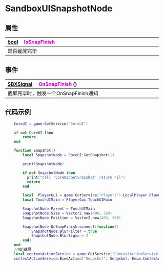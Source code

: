 # SandboxUISnapshotNode

## 属性

|<div style="width:700px">[bool](/Api/DataType/Bool.md) &emsp;<font color="dd00dd">IsSnapFinish</font></div>|
|:---|
|是否截屏完毕|

## 事件

|<div style="width:700px">[SBXSignal](/Api/DataType/SBXSignal.md) &emsp;<font color="dd00dd">OnSnapFinish</font> ()</div>|
|:---|
|截屏完毕时，触发一个OnSnapFinish通知|

## 代码示例

```lua
	CoreUI = game:GetService("CoreUI")

	if not CoreUI then
		return
	end

	function Snapshot()
		local SnapshotNode = CoreUI:GetSnapshot(1)

		print(SnapshotNode)

		if not SnapshotNode then
		  print("call 'CoreUI:GetSnapshot' return nil")
		  return
		end

		local  PlayerGui = game:GetService("Players").LocalPlayer.PlayerGui
		local TouchUIMain = PlayerGui.TouchUIMain

		SnapshotNode.Parent = TouchUIMain
		SnapshotNode.Size = Vector2.new(400, 300)
		SnapshotNode.Position = Vector2.new(400, 300)

		SnapshotNode.OnSnapFinish:connect(function()
			SnapshotNode.BlurFilter = true
			SnapshotNode.BlurSigma = 2
		end)
	end
	//按j截屏
	local contextActionService = game:GetService("ContextActionService")
	contextActionService:BindAction("Snapshot", Snapshot, Enum.ContextActionType.KeyBoard.Value, string.byte('j'))
```